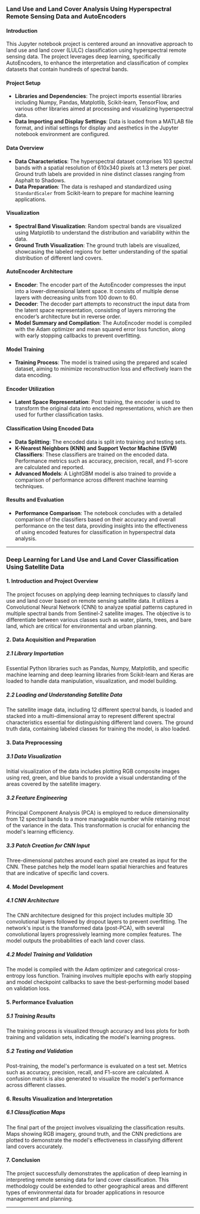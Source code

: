 ### Land Use and Land Cover Analysis Using Hyperspectral Remote Sensing Data and AutoEncoders

#### Introduction
This Jupyter notebook project is centered around an innovative approach to land use and land cover (LULC) classification using hyperspectral remote sensing data. The project leverages deep learning, specifically AutoEncoders, to enhance the interpretation and classification of complex datasets that contain hundreds of spectral bands.

#### Project Setup
- **Libraries and Dependencies**: The project imports essential libraries including Numpy, Pandas, Matplotlib, Scikit-learn, TensorFlow, and various other libraries aimed at processing and visualizing hyperspectral data.
- **Data Importing and Display Settings**: Data is loaded from a MATLAB file format, and initial settings for display and aesthetics in the Jupyter notebook environment are configured.

#### Data Overview
- **Data Characteristics**: The hyperspectral dataset comprises 103 spectral bands with a spatial resolution of 610x340 pixels at 1.3 meters per pixel. Ground truth labels are provided in nine distinct classes ranging from Asphalt to Shadows.
- **Data Preparation**: The data is reshaped and standardized using `StandardScaler` from Scikit-learn to prepare for machine learning applications.

#### Visualization
- **Spectral Band Visualization**: Random spectral bands are visualized using Matplotlib to understand the distribution and variability within the data.
- **Ground Truth Visualization**: The ground truth labels are visualized, showcasing the labeled regions for better understanding of the spatial distribution of different land covers.

#### AutoEncoder Architecture
- **Encoder**: The encoder part of the AutoEncoder compresses the input into a lower-dimensional latent space. It consists of multiple dense layers with decreasing units from 100 down to 60.
- **Decoder**: The decoder part attempts to reconstruct the input data from the latent space representation, consisting of layers mirroring the encoder’s architecture but in reverse order.
- **Model Summary and Compilation**: The AutoEncoder model is compiled with the Adam optimizer and mean squared error loss function, along with early stopping callbacks to prevent overfitting.

#### Model Training
- **Training Process**: The model is trained using the prepared and scaled dataset, aiming to minimize reconstruction loss and effectively learn the data encoding.

#### Encoder Utilization
- **Latent Space Representation**: Post training, the encoder is used to transform the original data into encoded representations, which are then used for further classification tasks.

#### Classification Using Encoded Data
- **Data Splitting**: The encoded data is split into training and testing sets.
- **K-Nearest Neighbors (KNN) and Support Vector Machine (SVM) Classifiers**: These classifiers are trained on the encoded data. Performance metrics such as accuracy, precision, recall, and F1-score are calculated and reported.
- **Advanced Models**: A LightGBM model is also trained to provide a comparison of performance across different machine learning techniques.

#### Results and Evaluation
- **Performance Comparison**: The notebook concludes with a detailed comparison of the classifiers based on their accuracy and overall performance on the test data, providing insights into the effectiveness of using encoded features for classification in hyperspectral data analysis.

------------------------------------------------------------------------------------------------------------------------------------------------------------------------

### Deep Learning for Land Use and Land Cover Classification Using Satellite Data

#### 1. Introduction and Project Overview
The project focuses on applying deep learning techniques to classify land use and land cover based on remote sensing satellite data. It utilizes a Convolutional Neural Network (CNN) to analyze spatial patterns captured in multiple spectral bands from Sentinel-2 satellite images. The objective is to differentiate between various classes such as water, plants, trees, and bare land, which are critical for environmental and urban planning.

#### 2. Data Acquisition and Preparation
##### 2.1 Library Importation
Essential Python libraries such as Pandas, Numpy, Matplotlib, and specific machine learning and deep learning libraries from Scikit-learn and Keras are loaded to handle data manipulation, visualization, and model building.
##### 2.2 Loading and Understanding Satellite Data
The satellite image data, including 12 different spectral bands, is loaded and stacked into a multi-dimensional array to represent different spectral characteristics essential for distinguishing different land covers. The ground truth data, containing labeled classes for training the model, is also loaded.

#### 3. Data Preprocessing
##### 3.1 Data Visualization
Initial visualization of the data includes plotting RGB composite images using red, green, and blue bands to provide a visual understanding of the areas covered by the satellite imagery.
##### 3.2 Feature Engineering
Principal Component Analysis (PCA) is employed to reduce dimensionality from 12 spectral bands to a more manageable number while retaining most of the variance in the data. This transformation is crucial for enhancing the model's learning efficiency.
##### 3.3 Patch Creation for CNN Input
Three-dimensional patches around each pixel are created as input for the CNN. These patches help the model learn spatial hierarchies and features that are indicative of specific land covers.

#### 4. Model Development
##### 4.1 CNN Architecture
The CNN architecture designed for this project includes multiple 3D convolutional layers followed by dropout layers to prevent overfitting. The network's input is the transformed data (post-PCA), with several convolutional layers progressively learning more complex features. The model outputs the probabilities of each land cover class.
##### 4.2 Model Training and Validation
The model is compiled with the Adam optimizer and categorical cross-entropy loss function. Training involves multiple epochs with early stopping and model checkpoint callbacks to save the best-performing model based on validation loss.

#### 5. Performance Evaluation
##### 5.1 Training Results
The training process is visualized through accuracy and loss plots for both training and validation sets, indicating the model's learning progress.
##### 5.2 Testing and Validation
Post-training, the model's performance is evaluated on a test set. Metrics such as accuracy, precision, recall, and F1-score are calculated. A confusion matrix is also generated to visualize the model's performance across different classes.

#### 6. Results Visualization and Interpretation
##### 6.1 Classification Maps
The final part of the project involves visualizing the classification results. Maps showing RGB imagery, ground truth, and the CNN predictions are plotted to demonstrate the model's effectiveness in classifying different land covers accurately.

#### 7. Conclusion
The project successfully demonstrates the application of deep learning in interpreting remote sensing data for land cover classification. This methodology could be extended to other geographical areas and different types of environmental data for broader applications in resource management and planning.

------------------------------------------------------------------------------------------------------------------------------------------------------
